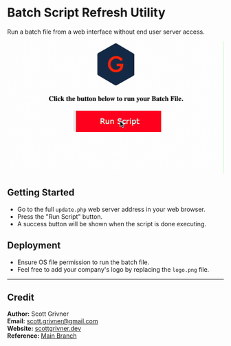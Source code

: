 # Batch Script Refresh Utility
Run a batch file from a web interface without end user server access.

![Demo](./images/demo.gif)

## Getting Started
- Go to the full ``update.php`` web server address in your web browser.
- Press the "Run Script" button.
- A success button will be shown when the script is done executing.

## Deployment
- Ensure OS file permission to run the batch file.
- Feel free to add your company's logo by replacing the ``logo.png`` file.

-----

## Credit
**Author:** Scott Grivner <br>
**Email:** scott.grivner@gmail.com <br>
**Website:** [scottgrivner.dev](https://www.scottgriv.dev) <br>
**Reference:** [Main Branch](https://github.com/scottgriv/php-batch_script_refresh_utility)
